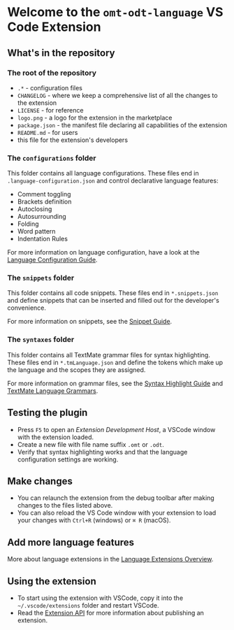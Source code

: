 # Welcome to the `omt-odt-language` VS Code Extension

## What's in the repository

### The root of the repository

- `.*` - configuration files
- `CHANGELOG` - where we keep a comprehensive list of all the changes to the extension
- `LICENSE` - for reference
- `logo.png` - a logo for the extension in the marketplace
- `package.json` - the manifest file declaring all capabilities of the extension
- `README.md` - for users
- this file for the extension's developers

### The `configurations` folder

This folder contains all language configurations.
These files end in `.language-configuration.json` and control declarative language features:

- Comment toggling
- Brackets definition
- Autoclosing
- Autosurrounding
- Folding
- Word pattern
- Indentation Rules

For more information on language configuration,
have a look at the [Language Configuration Guide](https://code.visualstudio.com/api/language-extensions/language-configuration-guide).

### The `snippets` folder

This folder contains all code snippets.
These files end in `*.snippets.json` and define snippets that can be inserted and filled out for the developer's convenience.

For more information on snippets, see the [Snippet Guide](https://code.visualstudio.com/api/language-extensions/snippet-guide).

### The `syntaxes` folder

This folder contains all TextMate grammar files for syntax highlighting.
These files end in `*.tmLanguage.json` and define the tokens which make up the language and the scopes they are assigned.

For more information on grammar files,
see the [Syntax Highlight Guide](https://code.visualstudio.com/api/language-extensions/syntax-highlight-guide)
and [TextMate Language Grammars](https://macromates.com/manual/en/language_grammars).

## Testing the plugin

- Press `F5` to open an _Extension Development Host_, a VSCode window with the extension loaded.
- Create a new file with file name suffix `.omt` or `.odt`.
- Verify that syntax highlighting works and that the language configuration settings are working.

## Make changes

- You can relaunch the extension from the debug toolbar after making changes to the files listed above.
- You can also reload the VS Code window with your extension to load your changes with `Ctrl+R` (windows) or `⌘ R` (macOS).

## Add more language features

More about language extensions in the [Language Extensions Overview](https://code.visualstudio.com/api/language-extensions/overview).

## Using the extension

- To start using the extension with VSCode, copy it into the `~/.vscode/extensions` folder and restart VSCode.
- Read the [Extension API](https://code.visualstudio.com/api) for more information about publishing an extension.
